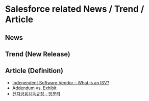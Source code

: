 # Salesforce related News / Trend / Article

## News  
  
   
   
  
## Trend (New Release)  
   
    
    

## Article (Definition)

- [Independent Software Vendor – What is an ISV?](https://www.10duke.com/resources/glossary/independent-software-vendor/)  
- [Addendum vs. Exhibit](https://www.upcounsel.com/addendum-vs-exhibit)  
- [전자금융감독규정 - 망분리](https://blog.pages.kr/2485)  


